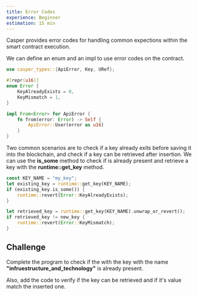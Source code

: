 ```yaml
---
title: Error Codes
experience: Beginner
estimation: 15 min
---
```


Casper provides error codes for handling common expections within the smart contract execution.

We can define an enum and an impl to use error codes on the contract.

```rust
use casper_types::{ApiError, Key, URef};

#[repr(u16)]
enum Error {
    KeyAlreadyExists = 0,
    KeyMismatch = 1,
}

impl From<Error> for ApiError {
    fn from(error: Error) -> Self {
        ApiError::User(error as u16)
    }
}
```

Two common scenarios are to check if a key already exits before saving it into the blockchain, and check if a key can be retrieved after insertion. We can use the **is_some** method to check if is already present and retrieve a key with the **runtime::get_key** method.

```rust
const KEY_NAME = "my_key";
let existing_key = runtime::get_key(KEY_NAME);
if (existing_key.is_some()) {
    runtime::revert(Error::KeyAlreadyExists);
}

let retrieved_key = runtime::get_key(KEY_NAME).unwrap_or_revert();
if retrieved_key != new_key {
    runtime::revert(Error::KeyMismatch);
}
```

## Challenge

Complete the program to check if the with the key with the name **"infruestructure_and_technology"** is already present.

Also, add the code to verify if the key can be retrieved and if it's value match the inserted one.
